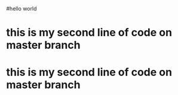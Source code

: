 #hello world
# this is my second line of code on master branch
# this is my second line of code on master branch
